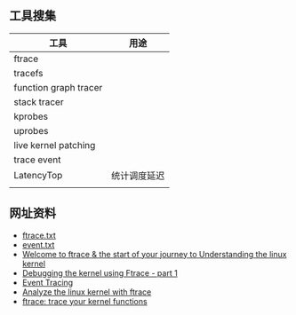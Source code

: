 ## 工具搜集

| 工具                  | 用途         |
| --------------------- | ------------ |
| ftrace                |              |
| tracefs               |              |
| function graph tracer |              |
| stack tracer          |              |
| kprobes               |              |
| uprobes               |              |
| live kernel patching  |              |
| trace event           |              |
| LatencyTop            | 统计调度延迟 |
|                       |              |





## 网址资料

* [ftrace.txt](https://www.kernel.org/doc/Documentation/trace/ftrace.txt)
* [event.txt](https://www.kernel.org/doc/Documentation/trace/events.txt)
* [Welcome to ftrace & the start of your journey to Understanding the linux kernel](https://blogs.vmware.com/opensource/2019/11/12/ftrace-linux-kernel/)
* [Debugging the kernel using Ftrace - part 1](https://lwn.net/Articles/365835/)
* [Event Tracing](https://www.kernel.org/doc/html/v4.18/trace/events.html)
* [Analyze the linux kernel with ftrace](https://opensource.com/article/21/7/linux-kernel-ftrace)
* [ftrace: trace your kernel functions](https://jvns.ca/blog/2017/03/19/getting-started-with-ftrace/)
